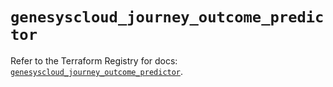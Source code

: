 # `genesyscloud_journey_outcome_predictor`

Refer to the Terraform Registry for docs: [`genesyscloud_journey_outcome_predictor`](https://registry.terraform.io/providers/mypurecloud/genesyscloud/1.70.0/docs/resources/journey_outcome_predictor).
